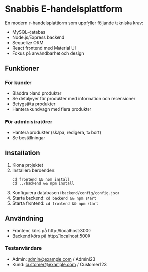 # Snabbis E-handelsplattform

En modern e-handelsplattform som uppfyller följande tekniska krav:

- MySQL-databas
- Node.js/Express backend
- Sequelize ORM
- React frontend med Material UI
- Fokus på användbarhet och design

## Funktioner

### För kunder
- Bläddra bland produkter
- Se detaljvyer för produkter med information och recensioner
- Betygsätta produkter
- Hantera kundvagn med flera produkter

### För administratörer
- Hantera produkter (skapa, redigera, ta bort)
- Se beställningar

## Installation

1. Klona projektet
2. Installera beroenden:
   ```
   cd frontend && npm install
   cd ../backend && npm install
   ```
3. Konfigurera databasen i `backend/config/config.json`
4. Starta backend: `cd backend && npm start`
5. Starta frontend: `cd frontend && npm start`

## Användning

- Frontend körs på http://localhost:3000
- Backend körs på http://localhost:5000

### Testanvändare
- Admin: admin@example.com / Admin123
- Kund: customer@example.com / Customer123

